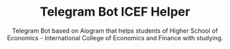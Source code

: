 <h1 align="center">Telegram Bot ICEF Helper</h1>

<p align="center">Telegram Bot based on Aiogram that helps students of Higher School of Economics - Internatiоnal Cоllege of Ecоnоmics and Finanсe with studying.</p>
